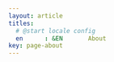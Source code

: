 ```yaml
---
layout: article
titles:
  # @start locale config
  en      : &EN       About
key: page-about
---
```


<!-- <div class="item">
  <div class="item__image">
    <img class="image" src="/assets/images/about/me.jpeg"/>
  </div>
  <div class="item__content">
    <div class="item__header">
      <h4>Photograph</h4>
    </div>
    <div class="item__description">
      <p>...</p>
    </div>
  </div>
</div> -->